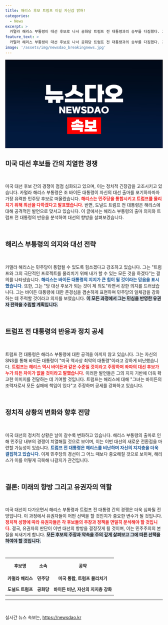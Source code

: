 ```yaml
---
title: 해리스 후보 트럼프 이길 자신감 밝혀!
categories:
  - News
excerpt: >
  카멀라 해리스 부통령이 대선 후보로 나서 공화당 트럼프 전 대통령과의 승부를 다짐했다. 그는 민주당 일치를 강조하며 트럼프의 극단적 의제를 저지할 결의를 밝혔다. 트럼프는 해리스를 바이든과 동일시하며 공격을 시작, 선거전의 격돌이 예고된다.
feature_text: >
  카멀라 해리스 부통령이 대선 후보로 나서 공화당 트럼프 전 대통령과의 승부를 다짐했다. 그는 민주당 일치를 강조하며 트럼프의 극단적 의제를 저지할 결의를 밝혔다. 트럼프는 해리스를 바이든과 동일시하며 공격을 시작, 선거전의 격돌이 예고된다.
image: '/assets/img/newsdao_breakingnews.jpg'
---
```


<p><img src="/assets/img/newsdao_breakingnews.jpg" alt="ranknews 속보" /></p>

<h2 data-ke-size="size26">미국 대선 후보들 간의 치열한 경쟁</h2>

<p data-ke-size="size16">&nbsp;</p>

<p>미국 대선 후보 간의 경쟁이 점점 심화되고 있으며, 이는 정치적 긴장감을 고조시키고 있습니다. 카멀라 해리스 부통령은 조 바이든 대통령이 자신의 대선 출마를 포기하자마자 가장 유력한 민주당 후보로 떠올랐습니다. <b><span style="color: #ee2323;">해리스는 민주당을 통합시키고 트럼프를 물리치기 위해 최선을 다하겠다고 발표했습니다.</span></b> 반면, 도널드 트럼프 전 대통령은 해리스에 대해 공격적인 발언으로 맞서고 있습니다. 이 글에서는 해리스 부통령의 출마 의지와 트럼프 전 대통령의 반응을 분석하여 대선의 향방을 살펴보겠습니다.</p>

<p data-ke-size="size16">&nbsp;</p>

<h2 data-ke-size="size26">해리스 부통령의 의지와 대선 전략</h2>

<p data-ke-size="size16">&nbsp;</p>

<p>카멀라 해리스는 민주당이 통합될 수 있도록 힘쓰겠다고 강조하고 있습니다. 그는 "트럼프와 그의 극단적인 프로젝트를 물리치기 위해 내가 할 수 있는 모든 것을 하겠다"는 결의를 나타냈습니다. <b><span style="color: #1a5490;">해리스는 바이든 대통령의 지지가 큰 힘이 될 것이라는 믿음을 표시했습니다.</span></b> 또한, 그는 "당 대선 후보가 되는 것이 제 의도"라면서 강한 의지를 드러냈습니다. 그는 바이든 대통령에 대한 존경심을 겸손하게 표현하며 민주당의 일체감을 강화하는 데 주력할 것이라고 의지를 보였습니다. <b><span style="background-color: #21538527;">이 모든 과정에서 그는 민심을 반영한 유권자 전략을 수립할 계획입니다.</span></b></p>

<p data-ke-size="size16">&nbsp;</p>

<h2 data-ke-size="size26">트럼프 전 대통령의 반응과 정치 공세</h2>

<p data-ke-size="size16">&nbsp;</p>

<p>트럼프 전 대통령은 해리스 부통령에 대한 공격을 아끼지 않고 있습니다. 그는 자신의 SNS를 통해 바이든 대통령이 "미국 역사상 최악의 대통령"이라고 강하게 비난했습니다. <b><span style="color: #ee2323;">트럼프는 해리스 역시 바이든과 같은 수준일 것이라고 주장하며 좌파의 대선 후보가 누가 되든 차이가 없을 것이라고 말했습니다.</span></b> 이러한 발언들은 그의 지지 기반에 더욱 확고한 이미지를 전달하는 데 기여할 것입니다. 트럼프는 해리스에 대해 "그녀는 바이든의 조력자로서 모든 실패에 책임이 있다"고 주장하며 공세를 강화하고 있습니다.</p>

<p data-ke-size="size16">&nbsp;</p>

<h2 data-ke-size="size26">정치적 상황의 변화와 향후 전망</h2>

<p data-ke-size="size16">&nbsp;</p>

<p>미국 대선의 정치적 상황은 날이 갈수록 변화하고 있습니다. 해리스 부통령의 출마로 인해 민주당 내부의 경쟁이 치열해질 것으로 보이며, 이는 이번 대선의 새로운 전환점을 마련할 가능성이 있습니다. <b><span style="color: #1a5490;">트럼프 전 대통령은 해리스를 비난하며 자신의 지지층을 더욱 결집하고 있습니다.</span></b> 이제 민주당의 경선이 그 어느 때보다 중요해질 것으로 보이며, 해리스가 이를 어떻게 극복해 나갈지가 관건입니다. </p>

<p data-ke-size="size16">&nbsp;</p>

<h2 data-ke-size="size26">결론: 미래의 향방 그리고 유권자의 역할</h2>

<p data-ke-size="size16">&nbsp;</p>

<p>미국 대선이 다가오면서 해리스 부통령과 트럼프 전 대통령 간의 경쟁은 더욱 심화될 전망입니다. 이 과정에서 유권자들이 어떤 선택을 할 것인지가 중요한 변수가 될 것입니다. <b><span style="color: #ee2323;">정치적 성향에 따라 유권자들은 각 후보들의 주장과 정책을 면밀히 분석해야 할 것입니다.</span></b> 결국, 유권자의 판단이 이번 대선의 향방을 결정짓게 될 것이며, 이는 민주주의의 본질을 되새기게 합니다. <b><span style="background-color: #21538527;">모든 후보의 주장과 약속을 주의 깊게 살펴보고 그에 따른 선택을 하여야 할 것입니다.</span></b></p>

<p data-ke-size="size16">&nbsp;</p>

<table style="width: 100%; border-collapse: collapse;">
    <tr>
        <th style="text-align: center; height: 40px;"><b>후보명</b></th>
        <th style="text-align: center; height: 40px;"><b>소속</b></th>
        <th style="text-align: center; height: 40px;"><b>공약</b></th>
    </tr>
    <tr>
        <td style="text-align: center; height: 30px;"><b>카멀라 해리스</b></td>
        <td style="text-align: center; height: 30px;"><b>민주당</b></td>
        <td style="text-align: center; height: 30px;"><b>미국 통합, 트럼프 물리치기</b></td>
    </tr>
    <tr>
        <td style="text-align: center; height: 30px;"><b>도널드 트럼프</b></td>
        <td style="text-align: center; height: 30px;"><b>공화당</b></td>
        <td style="text-align: center; height: 30px;"><b>바이든 비난, 자신의 지지층 강화</b></td>
    </tr>
</table>

<hr />

<p data-ke-size="size16">&nbsp;</p>
실시간 뉴스 속보는, <a href="https://newsdao.kr" rel="dofollow">https://newsdao.kr</a>


